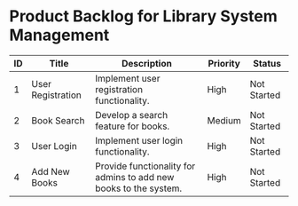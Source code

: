 # Product Backlog for Library System Management

| ID | Title                          | Description                                                          | Priority | Status      |
|----|--------------------------------|----------------------------------------------------------------------|----------|-------------|
| 1  | User Registration              | Implement user registration functionality.                           | High     | Not Started |
| 2  | Book Search                    | Develop a search feature for books.                                  | Medium   | Not Started |
| 3  | User Login                     | Implement user login functionality.                                  | High     | Not Started |
| 4  | Add New Books                  | Provide functionality for admins to add new books to the system.     | High     | Not Started |
